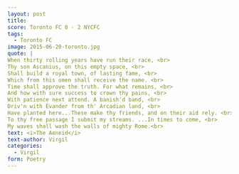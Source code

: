 ```yaml
---
layout: post
title: 
score: Toronto FC 0 - 2 NYCFC 
tags: 
  - Toronto FC 
image: 2015-06-20-toronto.jpg
quote: |
When thirty rolling years have run their race, <br>
Thy son Ascanius, on this empty space, <br>
Shall build a royal town, of lasting fame, <br>
Which from this omen shall receive the name. <br>
Time shall approve the truth. For what remains, <br>
And how with sure success to crown thy pains, <br>
With patience next attend. A banish'd band, <br>
Driv'n with Evander from th' Arcadian land, <br>
Have planted here...These make thy friends, and on their aid rely. <br>
To thy free passage I submit my streams. ...In times to come, <br>
My waves shall wash the walls of mighty Rome.<br>
text: <i>The Aeneid</i>
text-author: Virgil 
categories:
  - Virgil
form: Poetry 
---
```



